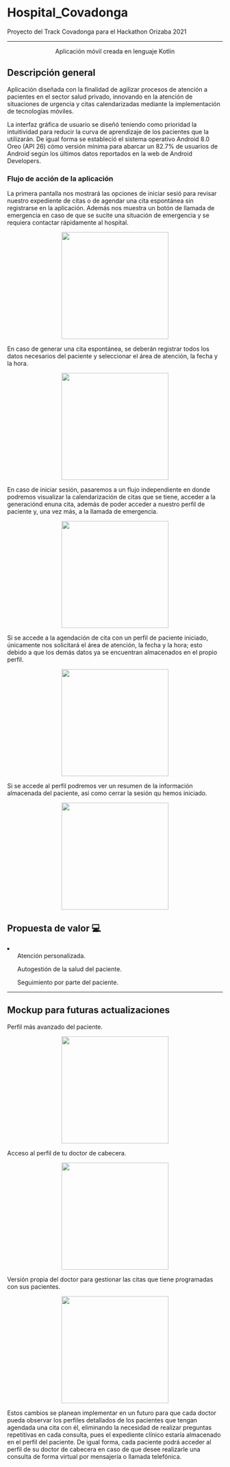 # Hospital_Covadonga
Proyecto del Track Covadonga para el Hackathon Orizaba 2021

---
<p align="center">
  Aplicación móvil creada en lenguaje Kotlin
</p>


## Descripción general
Aplicación diseñada con la finalidad de agilizar procesos de atención a pacientes en el sector salud privado, innovando en la atención de situaciones de urgencia y citas calendarizadas mediante la implementación de tecnologías móviles.

La interfaz gráfica de usuario se diseñó teniendo como prioridad la intuitividad para reducir la curva de aprendizaje de los pacientes que la utilizarán. De igual forma se estableció el sistema operativo Android 8.0 Oreo (API 26) cómo versión mínima para abarcar un 82.7% de usuarios de Android según los últimos datos reportados en la web de Android Developers.

### Flujo de acción de la aplicación
La primera pantalla nos mostrará las opciones de iniciar sesió para revisar nuestro expediente de citas o de agendar una cita espontánea sin registrarse en la aplicación. Además nos muestra un botón de llamada de emergencia en caso de que se sucite una situación de emergencia y se requiera contactar rápidamente al hospital.<br/>
<div align="center">
  <img src="app/src/main/res/drawable-v24/Screenshot_20211203-104929.png" width="250px"/>
</div>


En caso de generar una cita espontánea, se deberán registrar todos los datos necesarios del paciente y seleccionar el área de atención, la fecha y la hora.</br>
<div align="center">
  <img src="app/src/main/res/drawable-v24/Screenshot_20211203-104937.png" width="250px"/>
</div>


En caso de iniciar sesión, pasaremos a un flujo independiente en donde podremos visualizar la calendarización de citas que se tiene, acceder a la generaciónd enuna cita, además de poder acceder a nuestro perfil de paciente y, una vez más, a la llamada de emergencia.</br>
<div align="center">
  <img src="app/src/main/res/drawable-v24/Screenshot_20211203-105016.png" width="250px"/>
</div>


Si se accede a la agendación de cita con un perfil de paciente iniciado, únicamente nos solicitará el área de atención, la fecha y la hora; esto debido a que los demás datos ya se encuentran almacenados en el propio perfil.</br>
<div align="center">
  <img src="app/src/main/res/drawable-v24/Screenshot_20211203-105022.png" width="250px"/>
</div>


Si se accede al perfil podremos ver un resumen de la información almacenada del paciente, así como cerrar la sesión qu hemos iniciado.</br>
<div align="center">
  <img src="app/src/main/res/drawable-v24/Screenshot_20211203-105031.png" width="250px"/>
</div>


## Propuesta de valor 💻
<li>
  <ul>Atención personalizada.</ul>
  <ul>Autogestión de la salud del paciente.</ul>
  <ul>Seguimiento por parte del paciente.</ul>
</li>


---
## Mockup para futuras actualizaciones

Perfil más avanzado del paciente.</br>
<div align="center">
  <img src="app/src/main/res/drawable-v24/image.jpg" width="250px"/>
</div>


Acceso al perfil de tu doctor de cabecera.</br>
<div align="center">
  <img src="app/src/main/res/drawable-v24/image(1).jpg" width="250px"/>
</div>


Versión propia del doctor para gestionar las citas que tiene programadas con sus pacientes.</br>
<div align="center">
  <img src="app/src/main/res/drawable-v24/image(2).jpg" width="250px"/>
</div>


Estos cambios se planean implementar en un futuro para que cada doctor pueda observar los perfiles detallados de los pacientes que tengan agendada una cita con él, eliminando la necesidad de realizar preguntas repetitivas en cada consulta, pues el expediente clínico estaría almacenado en el perfil del paciente. De igual forma, cada paciente podrá acceder al perfil de su doctor de cabecera en caso de que desee realizarle una consulta de forma virtual por mensajería o llamada telefónica.
